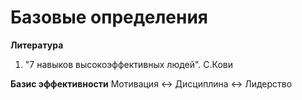 # Базовые определения

**Литература**
1. "7 навыков высокоэффективных людей". С.Кови

**Базис эффективности**
Мотивация <-> Дисциплина <-> Лидерство
